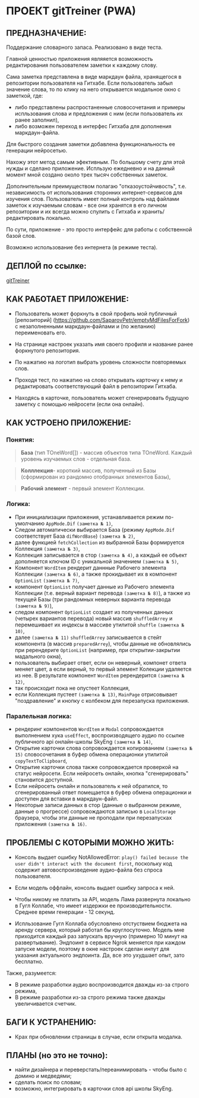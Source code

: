# ПРОЕКТ gitTreiner (PWA)

## ПРЕДНАЗНАЧЕНИЕ:

Поддержание словарного запаса.
Реализовано в виде теста.

Главной ценностью приложения являяется возможность редактирования пользователем заметки к каждому слову.

Сама заметка представлена в виде маркдаун файла, хранящегося в репозитории пользователя на Гитхабе. Если пользователь забыл значение слова, то по клику на него открывается модальное окно с заметкой, где:

- либо представлены распростаненные словосочетания и примеры испльзования слова и предложения с ним (если пользователь их ранее заполнил),
- либо возможен переход в интерфес Гитхаба для дополнения маркдаун-файла.

Для быстрого создания заметки добавлена функциональность ее генерации нейросетью.

Нахожу этот метод самым эфективным. По большому счету для этой нужды и сделано приложение. Испльзую ежедневно и на данный момент мной создано около трех тысяч собственных заметок.

Дополнительным преимуществом полагаю "отказоустойчивость", т.е. независимость от использования сторонних интернет-сервисов для изучения слов. Пользователь имеет полный контроль над файлами заметок к изучаемым словам - все они хранятся в его личном репозитории и их всегда можно спулить с Гитхаба и хранить/редактировать локально.

По сути, приложение - это просто интерфейс для работы с собственной базой слов.

Возможно использование без интернета (в режиме теста).

## ДЕПЛОЙ по ссылке:

[gitTreiner](https://saparovpetr.github.io/gitTreiner/)

## КАК РАБОТАЕТ ПРИЛОЖЕНИЕ:

- Пользователь может форкнуть в свой профиль мой публичный [репозиторий] (https://github.com/SaparovPetr/emptyMdFilesForFork) с незаполненными маркдаун-файлами и (по желанию) переименовать его.

- На странице настроек указать имя своего профиля и название ранее форкнутого репозитория.

- По нажатию на логотип выбрать уровень сложности повторяемых слов.

- Проходя тест, по нажатию на слово открывать карточку к нему и редактировать соответствующий файл в репозитории Гитхаба.

- Находясь в карточке, пользователь может сгенерировать будущую заметку с помощью нейросети (если она онлайн).

## КАК УСТРОЕНО ПРИЛОЖЕНИЕ:

### Понятия:

> **База** (тип TOneWord[]) - массив объектов типа TOneWord. Каждый уровень изучаемых слов - отдельная база.

> **Колллекция**- короткий массив, полученный из Базы (сформирован из рандомно отобранных элементов Базы),

> **Рабочий элемент** - первый элемент Коллекции.

### Логика:

- При инициализации приложения, устанавливается режим по-умолчанию `AppMode.Dif` `(заметка № 1)`,
- Следом автоматически выбирается База (режиму `AppMode.Dif` соответствует База `difWordBase`) `(заметка № 2)`,
- далее функцией `fetchCollection` из выбранной Базы формируется Коллекция `(заметка № 3)`,
- Коллекция записывается в стор `(заметка № 4)`, а каждый ее объект дополняется ключом ID с уникальной значением `(заметка № 5)`,
- Компонент `WordItem` рендерит даннные Рабочего элемента Коллекции `(заметка № 6)`, а также прокидывает их в компонент `OptionList` `(заметка № 7)`,
- компонент `OptionList` получает данные из Рабочего элемента Коллекции (т.е. верный вариант перевода `(заметка № 8)`), а также из текущей Базы (три рандомных неверных варианта перевода `(заметка № 9)`),
- следом компонент `OptionList` создает из полученных данных (четырех вариантов перевода) новый массив `shuffledArrey` и перемешивает их индексы в массиве утилитой `shuffle` `(заметка № 10)`,
- далее `(заметка № 11)` `shuffledArrey` записывается в стейт компонента (в массив `preparedArrey`), чтобы данные не обновлялись при ререндериге `OptionList` (например, при открытии-закрытии мадального окна),
- пользователь выбирает ответ, если он неверный, компонет ответа меняет цвет, а если верный, то первый элемент Колекции удаляется из нее. В результате компонент `WordItem` ререндерится `(заметка № 12)`,
- так происходит пока не опустеет Коллекция,
- если Коллекция пустеет `(заметка № 13)`, `MainPage` отрисовывает "поздравление" и кнопку с колбеком для перезапуска приложения.

### Паралельная логика:

- рендеринг компонентов `WordItem` и `Modal` сопровождается выполнением хука `useEffect`, воспроизводящего аудио по ссылке публичного api онлайн-школы SkyEng `(заметка № 14)`,
- Открытие карточки слова сопровождается копированием `(заметка № 15)` словосочетания в буфер обмена операционки утилитой `copyTextToClipboard`,
- Открытие карточки слова также сопровождается проверкой на статус нейросети. Если нейросеть онлайн, кнопка "сгенерировать" становится доступной.
- Если нейросеть онлайн и пользователь к ней обратился, то сгенерированный ответ помещается в буфер обмена операционки и доступен для вставки в маркдаун-файл.
- Некоторые записи данных в стор (данные о выбранном режиме, данные о прогрессе) сопровождаются записью в `LocalStorage` браузера, чтобы эти данные не проподали при перезапусках приложения `(заметка № 16)`.

## ПРОБЛЕМЫ С КОТОРЫМИ МОЖНО ЖИТЬ:

- Консоль выдает ошибку NotAllowedError: `play() failed because the user didn't interact with the document first`, поскольку код содержит автовоспроизведение аудио-файла без спроса пользователя.

- Если модель оффлайн, консоль выдает ошибку запроса к ней.

- Чтобы никому не платить за API, модель Лама развернута локально в Гугл Коллабе, что имеет издержки ее производительности. Среднее времи генерации - 12 секунд.

- Испльзование Гугл Коллаба обусловлено отстуствием бюджета на аренду сервера, который работал бы круглосуточно. Модель мне приходится каждый раз запускать вручную (примерно 10 минут на развертывание). Эндпоинт в сервисе Ngrok меняется при каждом запуске модели, поэтому в окне настроек сделан инпут для указания актуального эндпоинта. Да, все это ухудшает опыт, зато бесплатно.

Также, разумеется:

- В режиме разработки аудио воспроизводится дважды из-за строго режима,
- В режиме разработки из-за строго режима также дважды увеличивается счетчик.

## БАГИ К УСТРАНЕНИЮ:

- Крах при обновлении страницы в случае, если открыта модалка.

## ПЛАНЫ (но это не точно):

- найти дизайнера и переверстать/переанимировать - чтобы было с домино и медведями;
- сделать поиск по словам;
- возможно, интегрировать в карточки слов api школы SkyEng.
